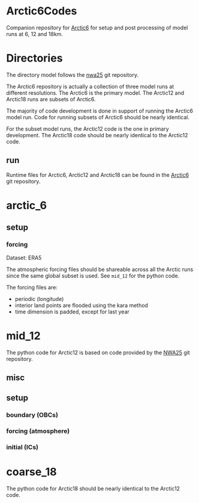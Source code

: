 # Arctic6Codes
Companion repository for
[Arctic6](https://github.com/ESMG/Arctic6) for setup and post processing of model runs
at 6, 12 and 18km.

# Directories

The directory model follows the
[nwa25](https://github.com/jsimkins2/nwa25.git)
git repository.

The Arctic6 repository is actually a collection of three model runs at
different resolutions.  The Arctic6 is the primary model.  The Arctic12
and Arctic18 runs are subsets of Arctic6.

The majority of code development is done in support of running the Arctic6
model run.  Code for running subsets of Arctic6 should be nearly identical.

For the subset model runs, the Arctic12 code is the one in primary development.
The Arctic18 code should be nearly identical to the Arctic12 code.

## run

Runtime files for Arctic6, Arctic12 and Arctic18 can be found in the
[Arctic6](https://github.com/ESMG/Arctic6)
git repository.

# arctic_6

## setup

### forcing

Dataset: ERA5

The atmospheric forcing files should be shareable across all the
Arctic runs since the same global subset is used.  See `mid_12` for
the python code.

The forcing files are:
 - periodic (longitude)
 - interior land points are flooded using the kara method
 - time dimension is padded, except for last year

# mid_12

The python code for Arctic12 is based on code provided by the
[NWA25](https://github.com/jsimkins2/nwa25.git) git repository.

## misc

## setup

### boundary (OBCs)
### forcing (atmosphere)
### initial (ICs)

# coarse_18

The python code for Arctic18 should be nearly identical to the
Arctic12 code.
